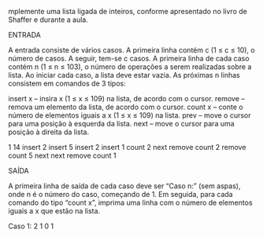 mplemente uma lista ligada de inteiros, conforme apresentado no livro de Shaffer e durante a aula.

ENTRADA

A entrada consiste de vários casos. A primeira linha contém c (1 ≤ c ≤ 10), o número de casos. A seguir, tem-se c casos. A primeira linha de cada caso contém n (1 ≤ n ≤ 103), o número de operações a serem realizadas sobre a lista. Ao iniciar cada caso, a lista deve estar vazia. As próximas n linhas consistem em comandos de 3 tipos:

insert x – insira x (1 ≤ x ≤ 109) na lista, de acordo com o cursor.
remove – remova um elemento da lista, de acordo com o cursor. 
count x – conte o número de elementos iguais a x (1 ≤ x ≤ 109) na lista.
prev – move o cursor para uma posição à esquerda da lista.
next – move o cursor para uma posição à direita da lista.

1
14
insert 2
insert 5
insert 2
insert 1
count 2
next
remove
count 2
remove
count 5
next
next
remove
count 1

SAÍDA

A primeira linha de saı́da de cada caso deve ser “Caso n:” (sem aspas), onde n é o número do caso, começando de 1. Em seguida, para cada comando do tipo “count x”, imprima uma linha com o número de elementos iguais a x que estão na lista.

Caso 1:
2
1
0
1
